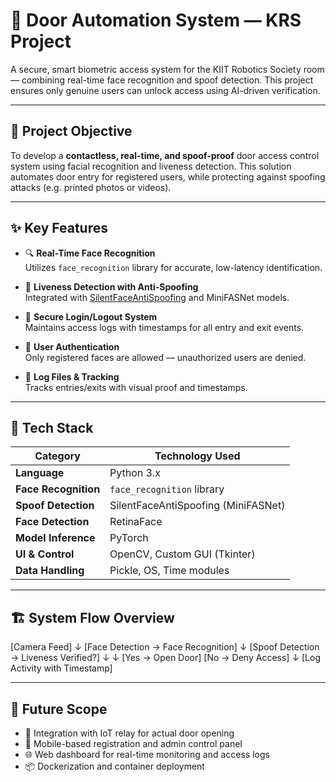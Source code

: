 # 🔐 Door Automation System — KRS Project

A secure, smart biometric access system for the KIIT Robotics Society room — combining real-time face recognition and spoof detection. This project ensures only genuine users can unlock access using AI-driven verification.

---

## 🚀 Project Objective

To develop a **contactless, real-time, and spoof-proof** door access control system using facial recognition and liveness detection. This solution automates door entry for registered users, while protecting against spoofing attacks (e.g. printed photos or videos).

---

## ✨ Key Features

- 🔍 **Real-Time Face Recognition**  
  Utilizes `face_recognition` library for accurate, low-latency identification.

- 🧠 **Liveness Detection with Anti-Spoofing**  
  Integrated with [SilentFaceAntiSpoofing](https://github.com/minivision-ai/SilentFaceAntiSpoofing) and MiniFASNet models.

- 🔐 **Secure Login/Logout System**  
  Maintains access logs with timestamps for all entry and exit events.

- 👤 **User Authentication**  
  Only registered faces are allowed — unauthorized users are denied.

- 🧻 **Log Files & Tracking**  
  Tracks entries/exits with visual proof and timestamps.

---

## 🧩 Tech Stack

| Category         | Technology Used                     |
|------------------|-------------------------------------|
| **Language**      | Python 3.x                          |
| **Face Recognition** | `face_recognition` library             |
| **Spoof Detection** | SilentFaceAntiSpoofing (MiniFASNet)  |
| **Face Detection**  | RetinaFace                         |
| **Model Inference** | PyTorch                           |
| **UI & Control**    | OpenCV, Custom GUI (Tkinter)      |
| **Data Handling**   | Pickle, OS, Time modules           |

---

## 🏗️ System Flow Overview

[Camera Feed]
↓
[Face Detection → Face Recognition]
↓
[Spoof Detection → Liveness Verified?]
↓ ↓
[Yes → Open Door] [No → Deny Access]
↓
[Log Activity with Timestamp]

---

## 🌱 Future Scope

- 🔧 Integration with IoT relay for actual door opening
- 📲 Mobile-based registration and admin control panel
- 🌐 Web dashboard for real-time monitoring and access logs
- 📦 Dockerization and container deployment
